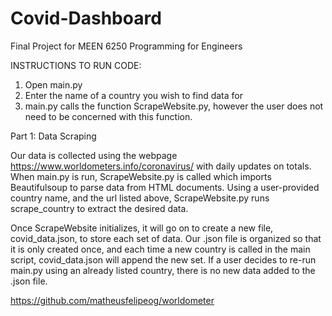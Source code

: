 # Covid-Dashboard
Final Project for MEEN 6250 Programming for Engineers

INSTRUCTIONS TO RUN CODE:

1. Open main.py 
2. Enter the name of a country you wish to find data for
3. main.py calls the function ScrapeWebsite.py, however the user does not need to be concerned with this function. 

Part 1: Data Scraping 

Our data is collected using the webpage https://www.worldometers.info/coronavirus/ with daily updates on totals. When main.py is run, ScrapeWebsite.py is called which imports Beautifulsoup to parse data from HTML documents. Using a user-provided country name, and the url listed above, ScrapeWebsite.py runs scrape_country to extract the desired data. 

Once ScrapeWebsite initializes, it will go on to create a new file, covid_data.json, to store each set of data. Our .json file is organized so that it is only created once, and each time a new country is called in the main script, covid_data.json will append the new set. If a user decides to re-run main.py using an already listed country, there is no new data added to the .json file. 

https://github.com/matheusfelipeog/worldometer